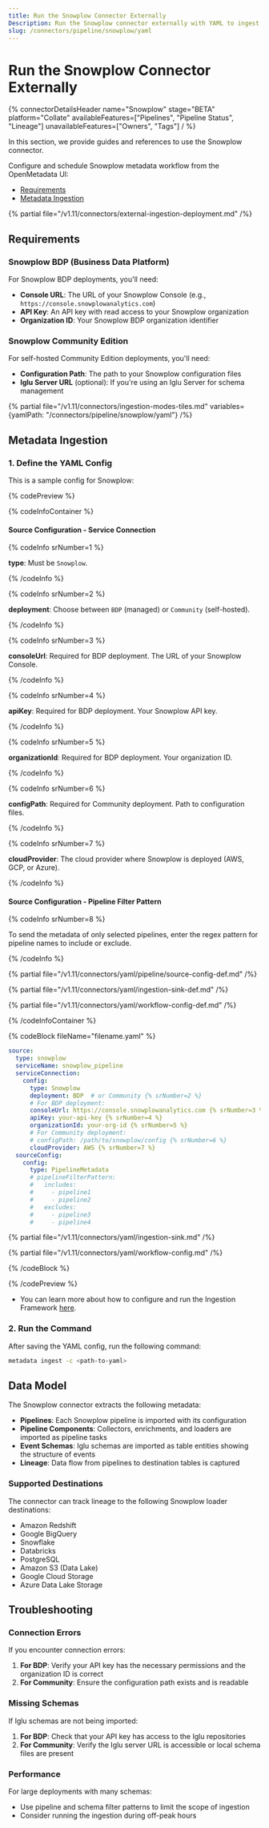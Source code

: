 ```yaml
---
title: Run the Snowplow Connector Externally
Description: Run the Snowplow connector externally with YAML to ingest pipelines, schemas, and lineage across BDP or Community deployments.
slug: /connectors/pipeline/snowplow/yaml
---
```


# Run the Snowplow Connector Externally

{% connectorDetailsHeader
name="Snowplow"
stage="BETA"
platform="Collate"
availableFeatures=["Pipelines", "Pipeline Status", "Lineage"]
unavailableFeatures=["Owners", "Tags"]
/ %}

In this section, we provide guides and references to use the Snowplow connector.

Configure and schedule Snowplow metadata workflow from the OpenMetadata UI:

- [Requirements](#requirements)
- [Metadata Ingestion](#metadata-ingestion)

{% partial file="/v1.11/connectors/external-ingestion-deployment.md" /%}

## Requirements

### Snowplow BDP (Business Data Platform)

For Snowplow BDP deployments, you'll need:
- **Console URL**: The URL of your Snowplow Console (e.g., `https://console.snowplowanalytics.com`)
- **API Key**: An API key with read access to your Snowplow organization
- **Organization ID**: Your Snowplow BDP organization identifier

### Snowplow Community Edition

For self-hosted Community Edition deployments, you'll need:
- **Configuration Path**: The path to your Snowplow configuration files
- **Iglu Server URL** (optional): If you're using an Iglu Server for schema management

{% partial file="/v1.11/connectors/ingestion-modes-tiles.md" variables={yamlPath: "/connectors/pipeline/snowplow/yaml"} /%}

## Metadata Ingestion

### 1. Define the YAML Config

This is a sample config for Snowplow:

{% codePreview %}

{% codeInfoContainer %}

#### Source Configuration - Service Connection

{% codeInfo srNumber=1 %}

**type**: Must be `Snowplow`.

{% /codeInfo %}

{% codeInfo srNumber=2 %}

**deployment**: Choose between `BDP` (managed) or `Community` (self-hosted).

{% /codeInfo %}

{% codeInfo srNumber=3 %}

**consoleUrl**: Required for BDP deployment. The URL of your Snowplow Console.

{% /codeInfo %}

{% codeInfo srNumber=4 %}

**apiKey**: Required for BDP deployment. Your Snowplow API key.

{% /codeInfo %}

{% codeInfo srNumber=5 %}

**organizationId**: Required for BDP deployment. Your organization ID.

{% /codeInfo %}

{% codeInfo srNumber=6 %}

**configPath**: Required for Community deployment. Path to configuration files.

{% /codeInfo %}

{% codeInfo srNumber=7 %}

**cloudProvider**: The cloud provider where Snowplow is deployed (AWS, GCP, or Azure).

{% /codeInfo %}

#### Source Configuration - Pipeline Filter Pattern

{% codeInfo srNumber=8 %}

To send the metadata of only selected pipelines, enter the regex pattern for pipeline names to include or exclude.

{% /codeInfo %}

{% partial file="/v1.11/connectors/yaml/pipeline/source-config-def.md" /%}

{% partial file="/v1.11/connectors/yaml/ingestion-sink-def.md" /%}

{% partial file="/v1.11/connectors/yaml/workflow-config-def.md" /%}

{% /codeInfoContainer %}

{% codeBlock fileName="filename.yaml" %}

```yaml {% isCodeBlock=true %}
source:
  type: snowplow
  serviceName: snowplow_pipeline
  serviceConnection:
    config:
      type: Snowplow
      deployment: BDP  # or Community {% srNumber=2 %}
      # For BDP deployment:
      consoleUrl: https://console.snowplowanalytics.com {% srNumber=3 %}
      apiKey: your-api-key {% srNumber=4 %}
      organizationId: your-org-id {% srNumber=5 %}
      # For Community deployment:
      # configPath: /path/to/snowplow/config {% srNumber=6 %}
      cloudProvider: AWS {% srNumber=7 %}
  sourceConfig:
    config:
      type: PipelineMetadata
      # pipelineFilterPattern:
      #   includes:
      #     - pipeline1
      #     - pipeline2
      #   excludes:
      #     - pipeline3
      #     - pipeline4
```

{% partial file="/v1.11/connectors/yaml/ingestion-sink.md" /%}

{% partial file="/v1.11/connectors/yaml/workflow-config.md" /%}

{% /codeBlock %}

{% /codePreview %}

- You can learn more about how to configure and run the Ingestion Framework [here](/deployment/ingestion).

### 2. Run the Command

After saving the YAML config, run the following command:

```bash
metadata ingest -c <path-to-yaml>
```

## Data Model

The Snowplow connector extracts the following metadata:

- **Pipelines**: Each Snowplow pipeline is imported with its configuration
- **Pipeline Components**: Collectors, enrichments, and loaders are imported as pipeline tasks
- **Event Schemas**: Iglu schemas are imported as table entities showing the structure of events
- **Lineage**: Data flow from pipelines to destination tables is captured

### Supported Destinations

The connector can track lineage to the following Snowplow loader destinations:
- Amazon Redshift
- Google BigQuery
- Snowflake
- Databricks
- PostgreSQL
- Amazon S3 (Data Lake)
- Google Cloud Storage
- Azure Data Lake Storage

## Troubleshooting

### Connection Errors

If you encounter connection errors:

1. **For BDP**: Verify your API key has the necessary permissions and the organization ID is correct
2. **For Community**: Ensure the configuration path exists and is readable

### Missing Schemas

If Iglu schemas are not being imported:

1. **For BDP**: Check that your API key has access to the Iglu repositories
2. **For Community**: Verify the Iglu server URL is accessible or local schema files are present

### Performance

For large deployments with many schemas:
- Use pipeline and schema filter patterns to limit the scope of ingestion
- Consider running the ingestion during off-peak hours